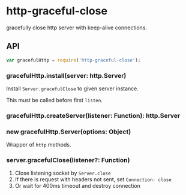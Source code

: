 # http-graceful-close
gracefully close http server with keep-alive connections.


## API

```js
var gracefulHttp = require('http-graceful-close');
```


### gracefulHttp.install(server: http.Server)

Install `Server.gracefulClose` to given server instance.

This must be called before first `listen`.


### gracefulHttp.createServer(listener: Function): http.Server
### new gracefulHttp.Server(options: Object)

Wrapper of `http` methods.


### server.gracefulClose(listener?: Function)

1. Close listening socket by `Server.close`
2. If there is request with headers not sent, set `Connection: close`
3. Or wait for 400ms timeout and destroy connection
